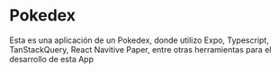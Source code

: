 # Pokedex
Esta es una aplicación de un Pokedex, donde utilizo Expo, Typescript, TanStackQuery, React Navitive Paper, entre otras herramientas para el desarrollo de esta App

